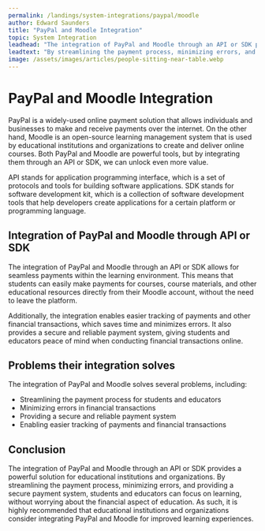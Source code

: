 ```yaml
---
permalink: /landings/system-integrations/paypal/moodle
author: Edward Saunders
title: "PayPal and Moodle Integration"
topic: System Integration
leadhead: "The integration of PayPal and Moodle through an API or SDK provides a powerful solution for educational institutions and organizations"
leadtext: "By streamlining the payment process, minimizing errors, and providing a secure payment system, students and educators can focus on learning, without worrying about the financial aspect of education. As such, it is highly recommended that educational institutions and organizations consider integrating PayPal and Moodle for improved learning experiences."
image: /assets/images/articles/people-sitting-near-table.webp
---
```

<div class="arttext">	<div>
		<h1>PayPal and Moodle Integration</h1>
		<p>PayPal is a widely-used online payment solution that allows individuals and businesses to make and receive payments over the internet. On the other hand, Moodle is an open-source learning management system that is used by educational institutions and organizations to create and deliver online courses. Both PayPal and Moodle are powerful tools, but by integrating them through an API or SDK, we can unlock even more value.</p>
		<p>API stands for application programming interface, which is a set of protocols and tools for building software applications. SDK stands for software development kit, which is a collection of software development tools that help developers create applications for a certain platform or programming language.</p>
		<h2>Integration of PayPal and Moodle through API or SDK</h2>
		<p>The integration of PayPal and Moodle through an API or SDK allows for seamless payments within the learning environment. This means that students can easily make payments for courses, course materials, and other educational resources directly from their Moodle account, without the need to leave the platform.</p>
		<p>Additionally, the integration enables easier tracking of payments and other financial transactions, which saves time and minimizes errors. It also provides a secure and reliable payment system, giving students and educators peace of mind when conducting financial transactions online.</p>
		<h2>Problems their integration solves</h2>
		<p>The integration of PayPal and Moodle solves several problems, including:</p>
		<ul>
			<li>Streamlining the payment process for students and educators</li>
			<li>Minimizing errors in financial transactions</li>
			<li>Providing a secure and reliable payment system</li>
			<li>Enabling easier tracking of payments and financial transactions</li>
		</ul>
		<h2>Conclusion</h2>
		<p>The integration of PayPal and Moodle through an API or SDK provides a powerful solution for educational institutions and organizations. By streamlining the payment process, minimizing errors, and providing a secure payment system, students and educators can focus on learning, without worrying about the financial aspect of education. As such, it is highly recommended that educational institutions and organizations consider integrating PayPal and Moodle for improved learning experiences.</p>
	</div>
</div>